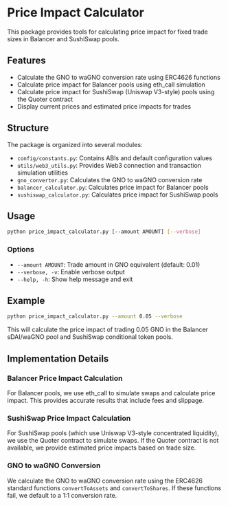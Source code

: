 # Price Impact Calculator

This package provides tools for calculating price impact for fixed trade sizes in Balancer and SushiSwap pools.

## Features

- Calculate the GNO to waGNO conversion rate using ERC4626 functions
- Calculate price impact for Balancer pools using eth_call simulation
- Calculate price impact for SushiSwap (Uniswap V3-style) pools using the Quoter contract
- Display current prices and estimated price impacts for trades

## Structure

The package is organized into several modules:

- `config/constants.py`: Contains ABIs and default configuration values
- `utils/web3_utils.py`: Provides Web3 connection and transaction simulation utilities
- `gno_converter.py`: Calculates the GNO to waGNO conversion rate
- `balancer_calculator.py`: Calculates price impact for Balancer pools
- `sushiswap_calculator.py`: Calculates price impact for SushiSwap pools

## Usage

```bash
python price_impact_calculator.py [--amount AMOUNT] [--verbose]
```

### Options

- `--amount AMOUNT`: Trade amount in GNO equivalent (default: 0.01)
- `--verbose, -v`: Enable verbose output
- `--help, -h`: Show help message and exit

## Example

```bash
python price_impact_calculator.py --amount 0.05 --verbose
```

This will calculate the price impact of trading 0.05 GNO in the Balancer sDAI/waGNO pool and SushiSwap conditional token pools.

## Implementation Details

### Balancer Price Impact Calculation

For Balancer pools, we use eth_call to simulate swaps and calculate price impact. This provides accurate results that include fees and slippage.

### SushiSwap Price Impact Calculation

For SushiSwap pools (which use Uniswap V3-style concentrated liquidity), we use the Quoter contract to simulate swaps. If the Quoter contract is not available, we provide estimated price impacts based on trade size.

### GNO to waGNO Conversion

We calculate the GNO to waGNO conversion rate using the ERC4626 standard functions `convertToAssets` and `convertToShares`. If these functions fail, we default to a 1:1 conversion rate. 